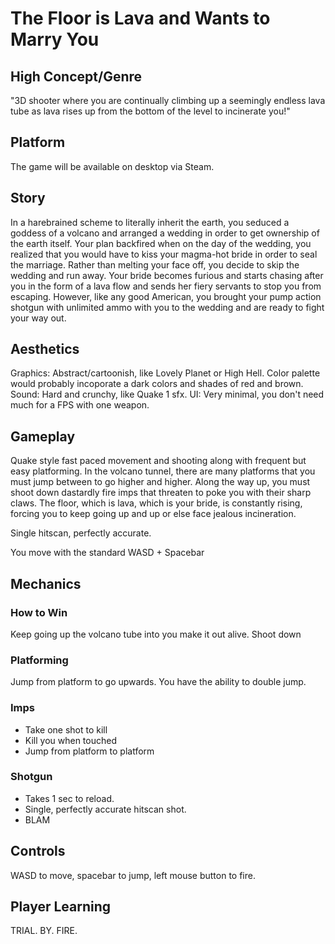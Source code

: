 # The Floor is Lava and Wants to Marry You

## High Concept/Genre 
"3D shooter where you are continually climbing up a seemingly endless lava tube as lava rises up from the bottom of the level to incinerate you!"

## Platform
The game will be available on desktop via Steam.

## Story
In a harebrained scheme to literally inherit the earth, you seduced a goddess of a volcano and arranged a wedding in order to get ownership of the earth itself. Your plan backfired when on the day of the wedding, you realized that you would have to kiss your magma-hot bride in order to seal the marriage. Rather than melting your face off, you decide to skip the wedding and run away. Your bride becomes furious and starts chasing after you in the form of a lava flow and sends her fiery servants to stop you from escaping. However, like any good American, you brought your pump action shotgun with unlimited ammo with you to the wedding and are ready to fight your way out.

## Aesthetics
Graphics: Abstract/cartoonish, like Lovely Planet or High Hell. Color palette would probably incoporate a dark colors and shades of red and brown.
Sound: Hard and crunchy, like Quake 1 sfx.
UI: Very minimal, you don't need much for a FPS with one weapon. 

## Gameplay 
Quake style fast paced movement and shooting along with frequent but easy platforming. In the volcano tunnel, there are many platforms that you must jump between to go higher and higher. Along the way up, you must shoot down dastardly fire imps that threaten to poke you with their sharp claws. The floor, which is lava, which is your bride, is constantly rising, forcing you to keep going up and up or else face jealous incineration.

Single hitscan, perfectly accurate.

You move with the standard WASD + Spacebar 

## Mechanics 
### How to Win
Keep going up the volcano tube into you make it out alive. Shoot down 

### Platforming
Jump from platform to go upwards. You have the ability to double jump.

### Imps 
* Take one shot to kill 
* Kill you when touched 
* Jump from platform to platform

### Shotgun
* Takes 1 sec to reload.
* Single, perfectly accurate hitscan shot.
* BLAM


## Controls

WASD to move, spacebar to jump, left mouse button to fire.

## Player Learning
TRIAL. BY. FIRE. 
 